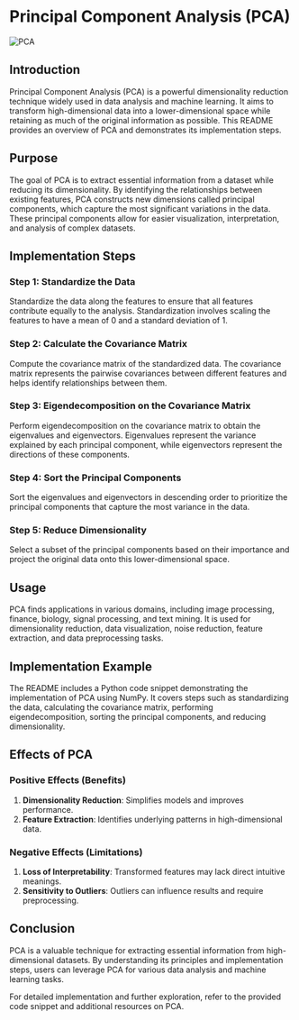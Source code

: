 # Principal Component Analysis (PCA)

![PCA](https://miro.medium.com/v2/resize:fit:300/1*mgncZaKaVx9U6OCQu_m8Bg.jpeg)

## Introduction

Principal Component Analysis (PCA) is a powerful dimensionality reduction technique widely used in data analysis and machine learning. It aims to transform high-dimensional data into a lower-dimensional space while retaining as much of the original information as possible. This README provides an overview of PCA and demonstrates its implementation steps.

## Purpose

The goal of PCA is to extract essential information from a dataset while reducing its dimensionality. By identifying the relationships between existing features, PCA constructs new dimensions called principal components, which capture the most significant variations in the data. These principal components allow for easier visualization, interpretation, and analysis of complex datasets.

## Implementation Steps

### Step 1: Standardize the Data

Standardize the data along the features to ensure that all features contribute equally to the analysis. Standardization involves scaling the features to have a mean of 0 and a standard deviation of 1.

### Step 2: Calculate the Covariance Matrix

Compute the covariance matrix of the standardized data. The covariance matrix represents the pairwise covariances between different features and helps identify relationships between them.

### Step 3: Eigendecomposition on the Covariance Matrix

Perform eigendecomposition on the covariance matrix to obtain the eigenvalues and eigenvectors. Eigenvalues represent the variance explained by each principal component, while eigenvectors represent the directions of these components.

### Step 4: Sort the Principal Components

Sort the eigenvalues and eigenvectors in descending order to prioritize the principal components that capture the most variance in the data.

### Step 5: Reduce Dimensionality

Select a subset of the principal components based on their importance and project the original data onto this lower-dimensional space.

## Usage

PCA finds applications in various domains, including image processing, finance, biology, signal processing, and text mining. It is used for dimensionality reduction, data visualization, noise reduction, feature extraction, and data preprocessing tasks.

## Implementation Example

The README includes a Python code snippet demonstrating the implementation of PCA using NumPy. It covers steps such as standardizing the data, calculating the covariance matrix, performing eigendecomposition, sorting the principal components, and reducing dimensionality.

## Effects of PCA

### Positive Effects (Benefits)
1. **Dimensionality Reduction**: Simplifies models and improves performance.
2. **Feature Extraction**: Identifies underlying patterns in high-dimensional data.

### Negative Effects (Limitations)
1. **Loss of Interpretability**: Transformed features may lack direct intuitive meanings.
2. **Sensitivity to Outliers**: Outliers can influence results and require preprocessing.

## Conclusion

PCA is a valuable technique for extracting essential information from high-dimensional datasets. By understanding its principles and implementation steps, users can leverage PCA for various data analysis and machine learning tasks.

For detailed implementation and further exploration, refer to the provided code snippet and additional resources on PCA.
